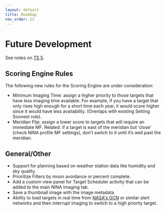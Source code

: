 ```yaml
---
layout: default
title: Roadmap
nav_order: 12
---
```


# Future Development

See notes on [TS 5](adv-topics/ts5.html).

## Scoring Engine Rules
The following new rules for the Scoring Engine are under consideration:
* Minimum Imaging Time: assign a higher priority to those targets that have less imaging time available.  For example, if you have a target that only rises high enough for a short time each year, it would score higher since it would have less availability.  (Overlaps with existing Setting Soonest rule).
* Meridian Flip: assign a lower score to targets that will require an immediate MF. Related: if a target is east of the meridian but ‘close’ (check NINA profile MF settings), don’t switch to it until it’s well past the meridian.

## General/Other
* Support for planning based on weather station data like humidity and sky quality.
* Prioritize Filters by moon avoidance or percent complete.
* Add a custom view panel for Target Scheduler activity that can be added to the main NINA Imaging tab.
* Save a thumbnail image with the image metadata.
* Ability to load targets in real time from [NASA's GCN](https://gcn.nasa.gov/) or similar alert networks and then interrupt imaging to switch to a high priority target.
